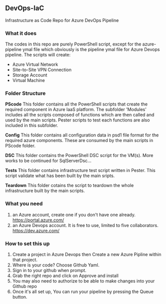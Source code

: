 ## DevOps-IaC
Infrastructure as Code Repo for Azure DevOps Pipeline

### What it does 
The codes in this repo are purely PowerShell script, except for the azure-pipeline ymal file which obviously is the pipeline ymal file for Azure Devops pipeline. The scripts will create:
* Azure Virtual Network 
* Site-to-Site VPN Connection 
* Storage Account
* Virtual Machine 

### Folder Structure
__PScode__ This folder contains all the PowerShell scripts that create the required component in Azure IaaS platform. The subfolder 'Modules' includes all the scripts composed of functions which are then called and used by the main scripts. Pester scripts to test each functions are also included in this subfolder.

__Config__ This folder contains all configuration data in psd1 file format for the required azure components. These are consumed by the main scripts in PScode folder.

__DSC__ This folder contains the PowerShell DSC script for the VM(s). More works to be continued for SqlServerDsc...

__Tests__ This folder contains infrastructure test script written in Pester. This script validate what has been built by the main sripts.

__Teardown__ This folder cotains the script to teardown the whole infrastructure built by the main scripts.

### What you need
1. an Azure account, create one if you don't have one already. https://portal.azure.com/
2. an Azure Devops account. It is free to use, limited to five collaborators. https://dev.azure.com/

### How to set this up
1. Create a project in Azure Devops then Create a new Azure Pipline within that project.
2. Where is your code? Choose Github Yaml.
3. Sign in to your github when prompt.
4. Grab the right repo and click on Approve and install
5. You may also need to authorize to be able to make changes into your Github repo
6. Once it's all set up, You can run your pipeline by pressing the Queue button. 




